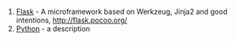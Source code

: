 1. [Flask](https://github.com/mitsuhiko/flask) - A microframework based on Werkzeug, Jinja2 and good intentions, http://flask.pocoo.org/
2. [Python](https://github.com/) - a description
